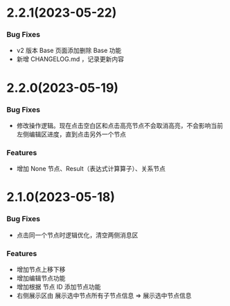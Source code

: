 # 2.2.1(2023-05-22)

### Bug Fixes

- v2 版本 Base 页面添加删除 Base 功能
- 新增 CHANGELOG.md ，记录更新内容

# 2.2.0(2023-05-19)

### Bug Fixes

- 修改操作逻辑。现在点击空白区和点击高亮节点不会取消高亮，不会影响当前左侧编辑区进度，直到点击另外一个节点

### Features

- 增加 None 节点、Result（表达式计算算子）、关系节点

# 2.1.0(2023-05-18)

### Bug Fixes

- 点击同一个节点时逻辑优化，清空两侧消息区

### Features

- 增加节点上移下移
- 增加编辑节点功能
- 增加根据 节点 ID 添加节点功能
- 右侧展示区由 展示选中节点所有子节点信息 => 展示选中节点信息
